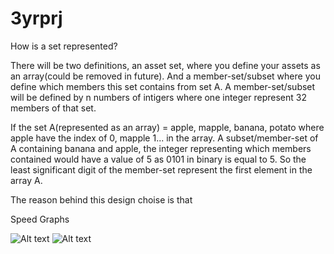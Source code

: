 3yrprj
======

How is a set represented?


There will be two definitions, an asset set, where you define your assets as an array(could be removed in future). 
And a member-set/subset where you define which members this set contains from set A.
A member-set/subset will be defined by n numbers of intigers where one integer represent 32 members of that set.

If the set A(represented as an array) =  apple, mapple, banana, potato where apple have the index of 0, mapple 1... in the array.
A subset/member-set of A containing banana and apple, the integer representing which members contained would have a value of 5 as 0101 in binary is equal to 5.
So the least significant digit of the member-set represent the first element in the array A.

The reason behind this design choise is that 

Speed Graphs

 ![Alt text](https://docs.google.com/spreadsheet/oimg?key=0Au1A39JI-BwHdE1YRHFWVlpkXzZKWGxNS0tHMmRmVHc&oid=3&zx=oxtentjg2o3d "Speed graph")
 ![Alt text](https://docs.google.com/spreadsheet/oimg?key=0Au1A39JI-BwHdE1YRHFWVlpkXzZKWGxNS0tHMmRmVHc&oid=2&zx=ixlgvmc8qvm7 "LOG10 Speed graph")
